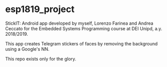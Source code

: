 # esp1819_project

StickIT: Android app developed by myself, Lorenzo Farinea and Andrea Ceccato 
for the Embedded Systems Programming course at DEI Unipd, a.y. 2018/2019.

This app creates Telegram stickers of faces by removing the background using a 
Google's NN.

This repo exists only for the glory.
